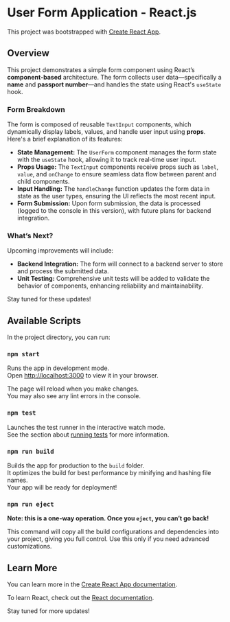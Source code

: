 # User Form Application - React.js 

This project was bootstrapped with [Create React App](https://github.com/facebook/create-react-app).

## Overview

This project demonstrates a simple form component using React’s **component-based** architecture. The form collects user data—specifically a **name** and **passport number**—and handles the state using React's `useState` hook.

### Form Breakdown

The form is composed of reusable `TextInput` components, which dynamically display labels, values, and handle user input using **props**. Here's a brief explanation of its features:

- **State Management:** The `UserForm` component manages the form state with the `useState` hook, allowing it to track real-time user input.
- **Props Usage:** The `TextInput` components receive props such as `label`, `value`, and `onChange` to ensure seamless data flow between parent and child components.
- **Input Handling:** The `handleChange` function updates the form data in state as the user types, ensuring the UI reflects the most recent input.
- **Form Submission:** Upon form submission, the data is processed (logged to the console in this version), with future plans for backend integration.

### What’s Next?

Upcoming improvements will include:

- **Backend Integration:** The form will connect to a backend server to store and process the submitted data.
- **Unit Testing:** Comprehensive unit tests will be added to validate the behavior of components, enhancing reliability and maintainability.

Stay tuned for these updates!

## Available Scripts

In the project directory, you can run:

### `npm start`

Runs the app in development mode.  
Open [http://localhost:3000](http://localhost:3000) to view it in your browser.

The page will reload when you make changes.  
You may also see any lint errors in the console.

### `npm test`

Launches the test runner in the interactive watch mode.  
See the section about [running tests](https://facebook.github.io/create-react-app/docs/running-tests) for more information.

### `npm run build`

Builds the app for production to the `build` folder.  
It optimizes the build for best performance by minifying and hashing file names.  
Your app will be ready for deployment!

### `npm run eject`

**Note: this is a one-way operation. Once you `eject`, you can’t go back!**

This command will copy all the build configurations and dependencies into your project, giving you full control. Use this only if you need advanced customizations.

## Learn More

You can learn more in the [Create React App documentation](https://facebook.github.io/create-react-app/docs/getting-started).

To learn React, check out the [React documentation](https://reactjs.org/).


Stay tuned for more updates!
